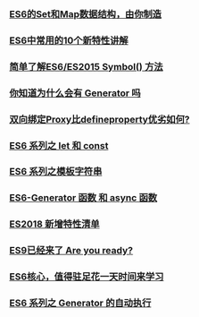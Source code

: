 ### [ES6的Set和Map数据结构，由你制造](https://juejin.im/post/5acc57eff265da237f1e9f7c)
### [ES6中常用的10个新特性讲解](https://juejin.im/post/5b1d1fd6f265da6e410e137c)
### [简单了解ES6/ES2015 Symbol() 方法](http://www.zhangxinxu.com/wordpress/2018/04/known-es6-symbol-function/)
### [你知道为什么会有 Generator 吗](https://juejin.im/post/5adae8246fb9a07aa541e150)
### [双向绑定Proxy比defineproperty优劣如何?](https://juejin.im/post/5acd0c8a6fb9a028da7cdfaf)
### [ES6 系列之 let 和 const](https://juejin.im/post/5b0238f66fb9a07aca7a74ba#comment)
### [ES6 系列之模板字符串](https://juejin.im/post/5b0e2e1cf265da08e12f11fd)
### [ES6-Generator 函数 和 async 函数](https://juejin.im/post/5b1751d551882513756f0bdc)
### [ES2018 新增特性清单](https://juejin.im/post/5b353534f265da595f0d3f7e)
### [ES9已经来了 Are you ready?](https://juejin.im/post/5b685ed1e51d4533f52859e8)
### [ES6核心，值得驻足花一天时间来学习](https://juejin.im/post/5b6d6f8ae51d453509566974#heading-25)
### [ES6 系列之 Generator 的自动执行](https://juejin.im/post/5bc88f4ef265da0af1617162)
